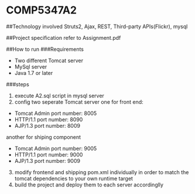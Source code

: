 # COMP5347A2

##Technology involved
Struts2, Ajax, REST, Third-party APIs(Flickr), mysql

##Project specification
refer to Assignment.pdf

##How to run
###Requirements
- Two different Tomcat server 
- MySql server
- Java 1.7 or later

###steps
1. execute A2.sql script in mysql server
2. config two seperate Tomcat server
  one for front end:
  
  - Tomcat Admin port number: 8005
  - HTTP/1.1 port number: 8090
  - AJP/1.3 port number: 8009
  
  another for shiping component
  
  - Tomcat Admin port number: 9005
  - HTTP/1.1 port number: 9000
  - AJP/1.3 port number: 9009
  
3. modify frontend and shipping pom.xml individually
in order to match the tomcat dependencies to your own runtime target
4. build the project and deploy them to each server accordinglly
